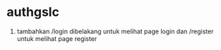 # authgslc
 
1. tambahkan /login dibelakang untuk melihat page login dan /register untuk melihat page register
